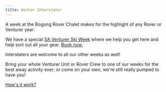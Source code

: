 ```yaml
---
title: Winter Interstater
---
```

A week at the Bogong Rover Chalet makes for the highlight of any Rover or
Venturer year.

We have a special [SA Venturer Ski Week](#INFO_SA_VENTURER) where we help you
get here and help sort out all your gear. [Book now.](#BOOK_SA_VENTURER)

Interstaters are welcome to all our other weeks as well!

Bring your whole Venturer Unit or Rover Crew to one of our weeks for the best
away activity ever; or come on your own, we're still really pumped to have you!

[How's it work?](#INFO_BASIC)
